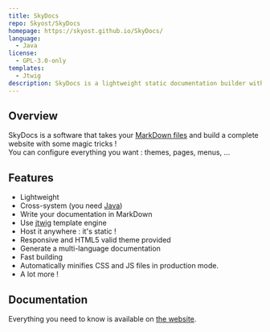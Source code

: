 ```yaml
---
title: SkyDocs
repo: Skyost/SkyDocs
homepage: https://skyost.github.io/SkyDocs/
language:
  - Java
license:
  - GPL-3.0-only
templates:
  - Jtwig
description: SkyDocs is a lightweight static documentation builder with MarkDown.
---
```


## Overview

SkyDocs is a software that takes your [MarkDown files](https://blog.ghost.org/markdown/) and build a complete website with some magic tricks !  
You can configure everything you want : themes, pages, menus, ...

## Features

- Lightweight
- Cross-system (you need [Java](https://java.com/download))
- Write your documentation in MarkDown
- Use [jtwig](https://jtwig.org/documentation/reference/functions) template engine
- Host it anywhere : it's static !
- Responsive and HTML5 valid theme provided
- Generate a multi-language documentation
- Fast building
- Automatically minifies CSS and JS files in production mode.
- A lot more !

## Documentation

Everything you need to know is available on [the website](https://skyost.github.io/SkyDocs/).
